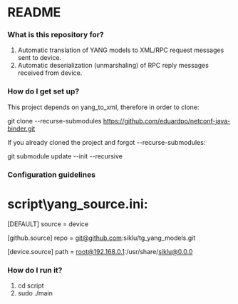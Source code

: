 # README #

### What is this repository for? ###
1. Automatic translation of YANG models to XML/RPC request messages sent to device. 
2. Automatic deserialization (unmarshaling) of RPC reply messages received from device.


### How do I get set up? ###
This project depends on yang_to_xml, therefore in order to clone:

git clone --recurse-submodules https://github.com/eduardpo/netconf-java-binder.git

If you already cloned the project and forgot --recurse-submodules:

git submodule update --init --recursive


### Configuration guidelines ###

# script\yang_source.ini: #

[DEFAULT]
source = device

[github.source]
repo = git@github.com:siklu/tg_yang_models.git

[device.source]
path = root@192.168.0.1:/usr/share/siklu@0.0.0


### How do I run it? ###
1. cd script
2. sudo ./main
